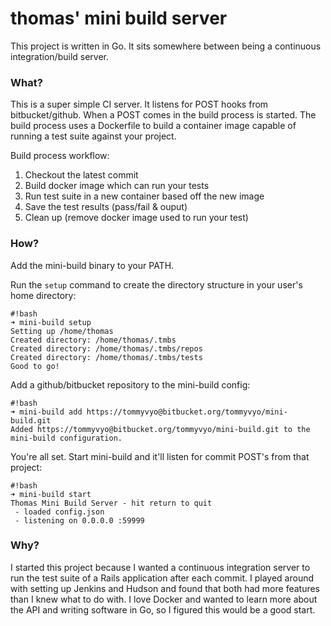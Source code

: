 # thomas' mini build server #

This project is written in Go. It sits somewhere between being a continuous integration/build server. 

### What? ###

This is a super simple CI server. It listens for POST hooks from bitbucket/github.
When a POST comes in the build process is started. The build process uses a Dockerfile
to build a container image capable of running a test suite against your project. 

Build process workflow:

1. Checkout the latest commit
2. Build docker image which can run your tests
3. Run test suite in a new container based off the new image
4. Save the test results (pass/fail & ouput)
5. Clean up (remove docker image used to run your test)

### How? ###

Add the mini-build binary to your PATH.

Run the `setup` command to create the directory structure in your user's home directory:

```
#!bash
➜ mini-build setup
Setting up /home/thomas
Created directory: /home/thomas/.tmbs
Created directory: /home/thomas/.tmbs/repos
Created directory: /home/thomas/.tmbs/tests
Good to go!
```

Add a github/bitbucket repository to the mini-build config:

```
#!bash
➜ mini-build add https://tommyvyo@bitbucket.org/tommyvyo/mini-build.git
Added https://tommyvyo@bitbucket.org/tommyvyo/mini-build.git to the mini-build configuration.
```




You're all set. Start mini-build and it'll listen for commit POST's from that project:

```
#!bash
➜ mini-build start
Thomas Mini Build Server - hit return to quit
 - loaded config.json
 - listening on 0.0.0.0 :59999
```
### Why? ###

I started this project because I wanted a continuous integration server to run the test suite of a Rails
application after each commit. I played around with setting up Jenkins and Hudson and found that both had 
more features than I knew what to do with. I love Docker and wanted to learn more about the API and 
writing software in Go, so I figured this would be a good start. 

